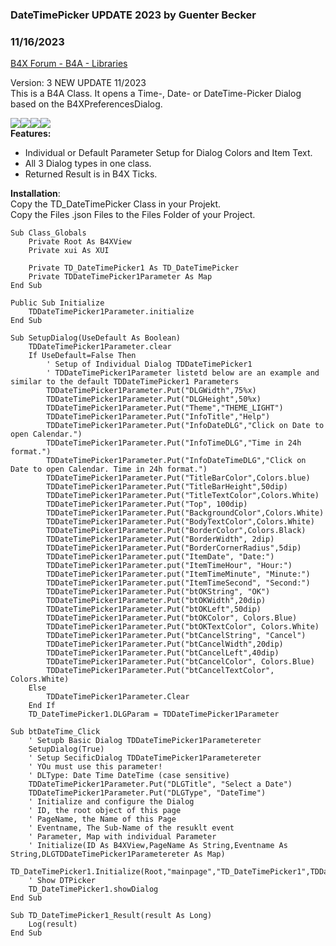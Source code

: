 ### DateTimePicker UPDATE 2023 by Guenter Becker
### 11/16/2023
[B4X Forum - B4A - Libraries](https://www.b4x.com/android/forum/threads/138816/)

Version: 3 NEW UPDATE 11/2023  
This is a B4A Class. It opens a Time-, Date- or DateTime-Picker Dialog based on the B4XPreferencesDialog.  
  
![](https://www.b4x.com/android/forum/attachments/147789)![](https://www.b4x.com/android/forum/attachments/147790)![](https://www.b4x.com/android/forum/attachments/147791)![](https://www.b4x.com/android/forum/attachments/147792)  
**Features:**  

- Individual or Default Parameter Setup for Dialog Colors and Item Text.
- All 3 Dialog types in one class.
- Returned Result is in B4X Ticks.

  
**Installation**:   
Copy the TD\_DateTimePicker Class in your Projekt.  
Copy the Files .json Files to the Files Folder of your Project.  
  

```B4X
Sub Class_Globals  
    Private Root As B4XView  
    Private xui As XUI  
      
    Private TD_DateTimePicker1 As TD_DateTimePicker  
    Private TDDateTimePicker1Parameter As Map  
End Sub  
  
Public Sub Initialize  
    TDDateTimePicker1Parameter.initialize  
End Sub
```

  
  

```B4X
Sub SetupDialog(UseDefault As Boolean)     
    TDDateTimePicker1Parameter.clear  
    If UseDefault=False Then  
        ' Setup of Individual Dialog TDDateTimePicker1  
        ' TDDateTimePicker1Parameter listetd below are an example and similar to the default TDDateTimePicker1 Parameters  
        TDDateTimePicker1Parameter.Put("DLGWidth",75%x)  
        TDDateTimePicker1Parameter.Put("DLGHeight",50%x)  
        TDDateTimePicker1Parameter.Put("Theme","THEME_LIGHT")  
        TDDateTimePicker1Parameter.Put("InfoTitle","Help")  
        TDDateTimePicker1Parameter.Put("InfoDateDLG","Click on Date to open Calendar.")  
        TDDateTimePicker1Parameter.Put("InfoTimeDLG","Time in 24h format.")  
        TDDateTimePicker1Parameter.Put("InfoDateTimeDLG","Click on Date to open Calendar. Time in 24h format.")  
        TDDateTimePicker1Parameter.Put("TitleBarColor",Colors.blue)  
        TDDateTimePicker1Parameter.Put("TitleBarHeight",50dip)  
        TDDateTimePicker1Parameter.Put("TitleTextColor",Colors.White)  
        TDDateTimePicker1Parameter.Put("Top", 100dip)  
        TDDateTimePicker1Parameter.Put("BackgroundColor",Colors.White)  
        TDDateTimePicker1Parameter.Put("BodyTextColor",Colors.White)  
        TDDateTimePicker1Parameter.Put("BorderColor",Colors.Black)  
        TDDateTimePicker1Parameter.Put("BorderWidth", 2dip)  
        TDDateTimePicker1Parameter.Put("BorderCornerRadius",5dip)  
        TDDateTimePicker1Parameter.put("ItemDate", "Date:")  
        TDDateTimePicker1Parameter.put("ItemTimeHour", "Hour:")  
        TDDateTimePicker1Parameter.put("ItemTimeMinute", "Minute:")  
        TDDateTimePicker1Parameter.put("ItemTimeSecond", "Second:")  
        TDDateTimePicker1Parameter.Put("btOKString", "OK")  
        TDDateTimePicker1Parameter.Put("btOKWidth",20dip)  
        TDDateTimePicker1Parameter.Put("btOKLeft",50dip)  
        TDDateTimePicker1Parameter.Put("btOKColor", Colors.Blue)  
        TDDateTimePicker1Parameter.Put("btOKTextColor", Colors.White)  
        TDDateTimePicker1Parameter.Put("btCancelString", "Cancel")  
        TDDateTimePicker1Parameter.Put("btCancelWidth",20dip)  
        TDDateTimePicker1Parameter.Put("btCancelLeft",40dip)  
        TDDateTimePicker1Parameter.Put("btCancelColor", Colors.Blue)  
        TDDateTimePicker1Parameter.Put("btCancelTextColor", Colors.White)  
    Else  
        TDDateTimePicker1Parameter.Clear  
    End If  
    TD_DateTimePicker1.DLGParam = TDDateTimePicker1Parameter
```

  
  

```B4X
Sub btDateTime_Click  
    ' Setupb Basic Dialog TDDateTimePicker1Parametereter  
    SetupDialog(True)  
    ' Setup SecificDialog TDDateTimePicker1Parametereter  
    ' YOu must use this parameter!  
    ' DLType: Date Time DateTime (case sensitive)  
    TDDateTimePicker1Parameter.Put("DLGTitle", "Select a Date")  
    TDDateTimePicker1Parameter.Put("DLGType", "DateTime")  
    ' Initialize and configure the Dialog  
    ' ID, the root object of this page  
    ' PageName, the Name of this Page  
    ' Eventname, The Sub-Name of the resuklt event  
    ' Parameter, Map with individual Parameter  
    ' Initialize(ID As B4XView,PageName As String,Eventname As String,DLGTDDateTimePicker1Parametereter As Map)  
    TD_DateTimePicker1.Initialize(Root,"mainpage","TD_DateTimePicker1",TDDateTimePicker1Parameter)  
    ' Show DTPicker  
    TD_DateTimePicker1.showDialog  
End Sub
```

  
  

```B4X
Sub TD_DateTimePicker1_Result(result As Long)  
    Log(result)  
End Sub
```